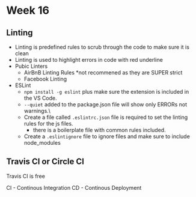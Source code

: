 # Week 16

## Linting

- Linting is predefined rules to scrub through the code to make sure it is clean
- Linting is used to highlight errors in code with red underline
- Pubic Linters
  - AirBnB Linting Rules \*not recommened as they are SUPER strict
  - Facebook Linting
- ESLint
  - `npm install -g eslint` plus make sure the extension is included in the VS Code.
  - `--quiet` added to the package.json file will show only ERRORs not warnings.\
  - Create a file called `.eslintrc.json` file is required to set the linting rules for the js files.
    - there is a boilerplate file with common rules included.
  - Create a `.eslintignore` file to ignore files and make sure to include node_modules

## Travis CI or Circle CI

Travis CI is free

CI - Continous Integration
CD - Continous Deployment
